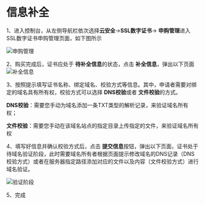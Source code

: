 # 信息补全

1、进入控制台，从左侧导航栏依次选择**云安全**->**SSL数字证书**-> **申购管理**进入SSL数字证书申购管理页面，如下图所示

![申购管理](/image/SSL-Certificate/申购管理.png)

2、购买完成后，证书应处于 **待补全信息**的状态，点击 **补全信息**，弹出以下页面
![补全信息](/image/SSL-Certificate/补全信息.png)

3、按照提示填写证书名称、绑定域名、校验方式等信息。其中，申请者需要对绑定的域名具有所有权，校验方式可以选择 **DNS校验**或者 **文件校验**的方式。

**DNS校验**：需要您手动为域名添加一条TXT类型的解析记录，来验证域名所有权；

**文件校验**：需要您手动在该域名站点的指定目录上传指定的文件，来验证域名所有权

4、填写好信息并确认校验方式后，点击 **提交信息**按钮，弹出以下页面，证书处于待域名验证阶段，此时需要域名所有者根据页面提示修改域名的DNS记录（DNS校验方式）或者在服务器指定路径添加对应的文件以及内容（文件校验方式）进行域名验证。

![验证阶段](/image/SSL-Certificate/验证阶段.png)

5、完成

